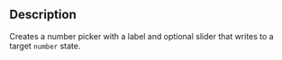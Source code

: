 ## Description

Creates a number picker with a label and optional slider that writes to a target `number` state.